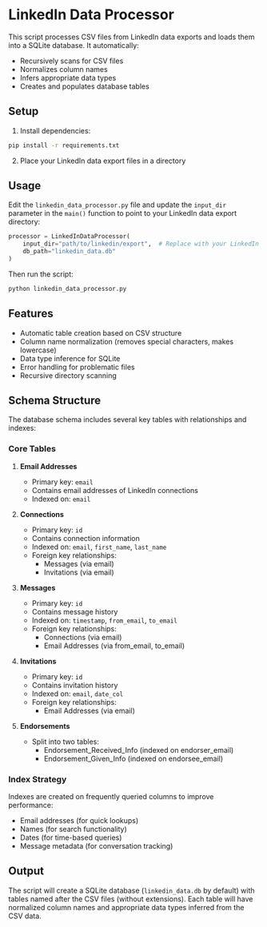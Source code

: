 # LinkedIn Data Processor

This script processes CSV files from LinkedIn data exports and loads them into a SQLite database. It automatically:
- Recursively scans for CSV files
- Normalizes column names
- Infers appropriate data types
- Creates and populates database tables

## Setup

1. Install dependencies:
```bash
pip install -r requirements.txt
```

2. Place your LinkedIn data export files in a directory

## Usage

Edit the `linkedin_data_processor.py` file and update the `input_dir` parameter in the `main()` function to point to your LinkedIn data export directory:

```python
processor = LinkedInDataProcessor(
    input_dir="path/to/linkedin/export",  # Replace with your LinkedIn export directory
    db_path="linkedin_data.db"
)
```

Then run the script:
```bash
python linkedin_data_processor.py
```

## Features

- Automatic table creation based on CSV structure
- Column name normalization (removes special characters, makes lowercase)
- Data type inference for SQLite
- Error handling for problematic files
- Recursive directory scanning

## Schema Structure

The database schema includes several key tables with relationships and indexes:

### Core Tables

1. **Email Addresses**
   - Primary key: `email`
   - Contains email addresses of LinkedIn connections
   - Indexed on: `email`

2. **Connections**
   - Primary key: `id`
   - Contains connection information
   - Indexed on: `email`, `first_name`, `last_name`
   - Foreign key relationships:
     - Messages (via email)
     - Invitations (via email)

3. **Messages**
   - Primary key: `id`
   - Contains message history
   - Indexed on: `timestamp`, `from_email`, `to_email`
   - Foreign key relationships:
     - Connections (via email)
     - Email Addresses (via from_email, to_email)

4. **Invitations**
   - Primary key: `id`
   - Contains invitation history
   - Indexed on: `email`, `date_col`
   - Foreign key relationships:
     - Email Addresses (via email)

5. **Endorsements**
   - Split into two tables:
     - Endorsement_Received_Info (indexed on endorser_email)
     - Endorsement_Given_Info (indexed on endorsee_email)

### Index Strategy

Indexes are created on frequently queried columns to improve performance:
- Email addresses (for quick lookups)
- Names (for search functionality)
- Dates (for time-based queries)
- Message metadata (for conversation tracking)

## Output

The script will create a SQLite database (`linkedin_data.db` by default) with tables named after the CSV files (without extensions). Each table will have normalized column names and appropriate data types inferred from the CSV data.

